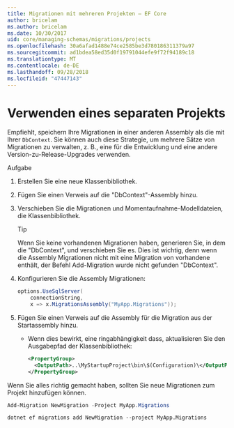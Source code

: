 ```yaml
---
title: Migrationen mit mehreren Projekten – EF Core
author: bricelam
ms.author: bricelam
ms.date: 10/30/2017
uid: core/managing-schemas/migrations/projects
ms.openlocfilehash: 30a6afad1488e74ce2585be3d780186311379a97
ms.sourcegitcommit: ad1bdea58ed35d0f19791044efe9f72f94189c18
ms.translationtype: MT
ms.contentlocale: de-DE
ms.lasthandoff: 09/28/2018
ms.locfileid: "47447143"
---
```

<a name="using-a-separate-project"></a>Verwenden eines separaten Projekts
========================
Empfiehlt, speichern Ihre Migrationen in einer anderen Assembly als die mit Ihrer `DbContext`. Sie können auch diese Strategie, um mehrere Sätze von Migrationen zu verwalten, z. B., eine für die Entwicklung und eine andere Version-zu-Release-Upgrades verwenden.

Aufgabe

1. Erstellen Sie eine neue Klassenbibliothek.

2. Fügen Sie einen Verweis auf die "DbContext"-Assembly hinzu.

3. Verschieben Sie die Migrationen und Momentaufnahme-Modelldateien, die Klassenbibliothek.
   > [!TIP]
   > Wenn Sie keine vorhandenen Migrationen haben, generieren Sie, in dem die "DbContext", und verschieben Sie es. Dies ist wichtig, denn wenn die Assembly Migrationen nicht mit eine Migration von vorhandene enthält, der Befehl Add-Migration wurde nicht gefunden "DbContext".

4. Konfigurieren Sie die Assembly Migrationen:

   ``` csharp
   options.UseSqlServer(
       connectionString,
       x => x.MigrationsAssembly("MyApp.Migrations"));
   ```

5. Fügen Sie einen Verweis auf die Assembly für die Migration aus der Startassembly hinzu.
   * Wenn dies bewirkt, eine ringabhängigkeit dass, aktualisieren Sie den Ausgabepfad der Klassenbibliothek:

     ``` xml
     <PropertyGroup>
       <OutputPath>..\MyStartupProject\bin\$(Configuration)\</OutputPath>
     </PropertyGroup>
     ```

Wenn Sie alles richtig gemacht haben, sollten Sie neue Migrationen zum Projekt hinzufügen können.

``` powershell
Add-Migration NewMigration -Project MyApp.Migrations
```
``` Console
dotnet ef migrations add NewMigration --project MyApp.Migrations
```
